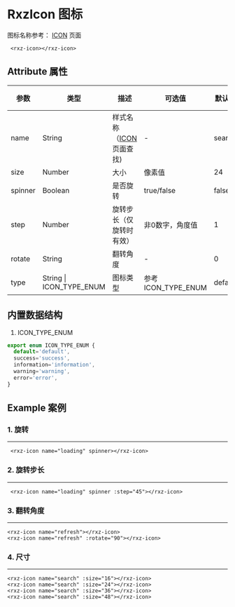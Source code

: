 # RxzIcon 图标

图标名称参考： [ICON](../../icon/) 页面

 <rxz-icon></rxz-icon>

```vue
 <rxz-icon></rxz-icon>
```

## Attribute 属性

| 参数      | 类型      | 描述                             | 可选值        | 默认值    | 必须  |
| ------- | ------- | ------------------------------ | ---------- | ------ | --- |
| name    | String  | 样式名称（[ICON](../../icon/) 页面查找) | -          | search |     |
| size    | Number  | 大小                             | 像素值        | 24     |     |
| spinner | Boolean | 是否旋转                           | true/false | false  |     |
| step    | Number  | 旋转步长（仅旋转时有效）                   | 非0数字，角度值   | 1      |     |
| rotate  | String  | 翻转角度                           | -          | 0      |     |
| type  | String \| ICON_TYPE_ENUM  | 图标类型                           | 参考ICON_TYPE_ENUM        | default      |     |

## 内置数据结构

1. ICON_TYPE_ENUM

```ts
export enum ICON_TYPE_ENUM {
  default='default',
  success='success',
  information='information',
  warning='warning',
  error='error',
}
```

## Example 案例

### 1. 旋转

---

<rxz-icon name="loading" spinner></rxz-icon>

```vue
 <rxz-icon name="loading" spinner></rxz-icon>
```

### 2. 旋转步长

---

<rxz-icon name="loading" spinner :step="45"></rxz-icon>

```vue
 <rxz-icon name="loading" spinner :step="45"></rxz-icon>
```

### 3. 翻转角度

---

<rxz-icon name="refresh"></rxz-icon>
<rxz-icon name="refresh" :rotate="90"></rxz-icon>

```vue
<rxz-icon name="refresh"></rxz-icon>
<rxz-icon name="refresh" :rotate="90"></rxz-icon>
```

### 4. 尺寸

---

<rxz-icon name="search" :size="16"></rxz-icon>
<rxz-icon name="search" :size="24"></rxz-icon>
<rxz-icon name="search" :size="36"></rxz-icon>
<rxz-icon name="search" :size="48"></rxz-icon>

```vue
<rxz-icon name="search" :size="16"></rxz-icon>
<rxz-icon name="search" :size="24"></rxz-icon>
<rxz-icon name="search" :size="36"></rxz-icon>
<rxz-icon name="search" :size="48"></rxz-icon>
```

